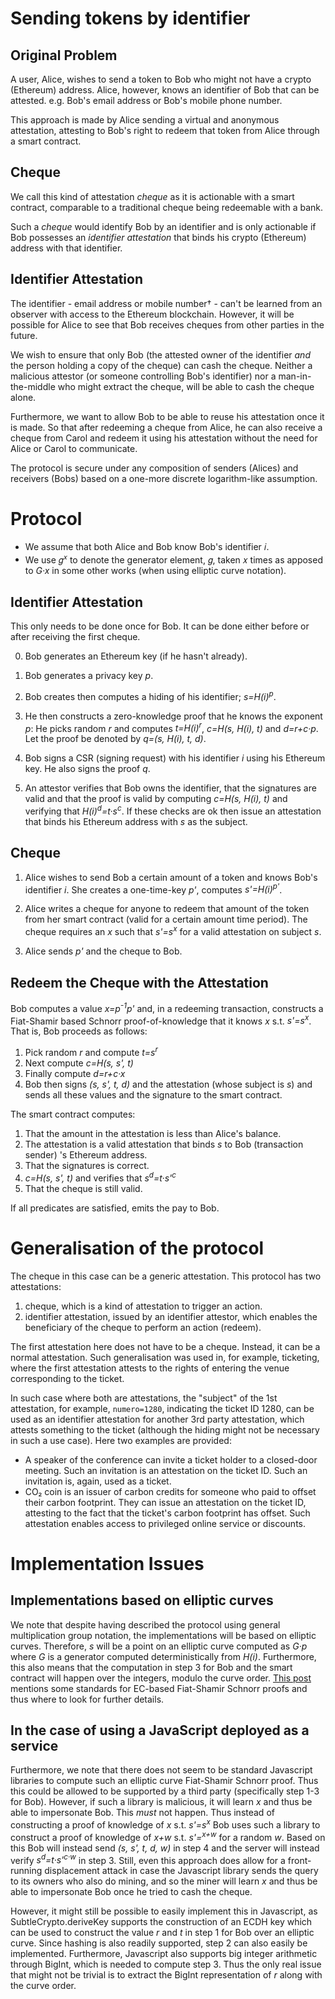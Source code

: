 # Sending tokens by identifier ##

## Original Problem ##

A user, Alice, wishes to send a token to Bob who might not have a crypto (Ethereum) address. Alice, however, knows an identifier of Bob that can be attested. e.g. Bob's email address or Bob's mobile phone number.

This approach is made by Alice sending a virtual and anonymous attestation, attesting to Bob's right to redeem that token from Alice through a smart contract.

## Cheque ##

We call this kind of attestation *cheque* as it is actionable with a smart contract, comparable to a traditional cheque being redeemable with a bank.

Such a *cheque* would identify Bob by an identifier and is only actionable if Bob possesses an *identifier attestation* that binds his crypto (Ethereum) address with that identifier.

## Identifier Attestation ##

The identifier - email address or mobile number† - can't be learned from an observer with access to the Ethereum blockchain. However, it will be possible for Alice to see that Bob receives cheques from other parties in the future.

We wish to ensure that only Bob (the attested owner of the identifier *and* the person holding a copy of the cheque) can cash the cheque. Neither a malicious attestor (or someone controlling Bob's identifier) nor a man-in-the-middle who might extract the cheque, will be able to cash the cheque alone.

Furthermore, we want to allow Bob to be able to reuse his attestation once it is made. So that after redeeming a cheque from Alice, he can also receive a cheque from Carol and redeem it using his attestation without the need for Alice or Carol to communicate.

The protocol is secure under any composition of senders (Alices) and receivers (Bobs) based on a one-more discrete logarithm-like assumption. 

# Protocol

- We assume that both Alice and Bob know Bob's identifier 𝑖.
- We use 𝑔<sup>𝑥</sup> to denote the generator element, 𝑔, taken 𝑥 times as apposed to *G·x* in some other works (when using elliptic curve notation).

## Identifier Attestation

This only needs to be done once for Bob. It can be done either before or after receiving the first cheque.

0. Bob generates an Ethereum key (if he hasn't already).

1. Bob generates a privacy key *p*.

2. Bob creates then computes a hiding of his identifier; *s=H(i)<sup>p</sup>*.

3. He then constructs a zero-knowledge proof that he knows the exponent *p*: He picks random *r* and computes *t=H(i)<sup>r</sup>*, *c=H(s, H(i), t)* and *d=r+c·p*. Let the proof be denoted by *q=(s, H(i), t, d)*.

4. Bob signs a CSR (signing request) with his identifier *i* using his Ethereum key. He also signs the proof *q*. 

5. An attestor verifies that Bob owns the identifier, that the signatures are valid and that the proof is valid by computing *c=H(s, H(i), t)* and verifying that *H(i)<sup>d</sup>=t·s<sup>c</sup>*. If these checks are ok then issue an attestation that binds his Ethereum address with *s* as the subject.

## Cheque

1. Alice wishes to send Bob a certain amount of a token and knows Bob's identifier *i*. She creates a one-time-key *p'*, computes *s'=H(i)<sup>p'</sup>*.

2. Alice writes a cheque for anyone to redeem that amount of the token from her smart contract (valid for a certain amount time period). The cheque requires an *x* such that *s'=s<sup>x</sup>* for a valid attestation on subject *s*.

3. Alice sends *p'* and the cheque to Bob.

## Redeem the Cheque with the Attestation

Bob computes a value *x=p<sup>-1</sup>p'* and, in a redeeming transaction, constructs a Fiat-Shamir based Schnorr proof-of-knowledge that it knows *x* s.t. *s'=s<sup>x</sup>*. That is, Bob proceeds as follows:
1. Pick random *r* and compute *t=s<sup>r</sup>*
2. Next compute *c=H(s, s', t)*
3. Finally compute *d=r+c·x*
4. Bob then signs *(s, s', t, d)* and the attestation (whose subject is *s*) and sends all these values and the signature to the smart contract.

The smart contract computes:

1. That the amount in the attestation is less than Alice's balance.
2. The attestation is a valid attestation that binds *s* to Bob (transaction sender) 's Ethereum address.
3. That the signatures is correct.
4. *c=H(s, s', t)* and verifies that *s<sup>d</sup>=t·s'<sup>c</sup>*
5. That the cheque is still valid.

If all predicates are satisfied, emits the pay to Bob.

# Generalisation of the protocol

The cheque in this case can be a generic attestation.
This protocol has two attestations:

1. cheque, which is a kind of attestation to trigger an action.
2. identifier attestation, issued by an identifier attestor, which enables the beneficiary of the cheque to perform an action (redeem).

The first attestation here does not have to be a cheque. Instead, it can be a normal attestation. Such generalisation was used in, for example, ticketing, where the first attestation attests to the rights of entering the venue corresponding to the ticket.

In such case where both are attestations, the "subject" of the 1st attestation, for example, `numero=1280`, indicating the ticket ID 1280, can be used as an identifier attestation for another 3rd party attestation, which attests something to the ticket (although the hiding might not be necessary in such a use case). Here two examples are provided:

- A speaker of the conference can invite a ticket holder to a closed-door meeting. Such an invitation is an attestation on the ticket ID. Such an invitation is, again, used as a ticket.
- CO₂ coin is an issuer of carbon credits for someone who paid to offset their carbon footprint. They can issue an attestation on the ticket ID, attesting to the fact that the ticket's carbon footprint has offset. Such attestation enables access to privileged online service or discounts.

# Implementation Issues

## Implementations based on elliptic curves

We note that despite having described the protocol using general multiplication group notation, the implementations will be based on elliptic curves. Therefore, *s* will be a point on an elliptic curve computed as *G·p* where *G* is a generator computed deterministically from *H(i)*. Furthermore, this also means that the computation in step 3 for Bob and the smart contract will happen over the integers, modulo the curve order. 
[This post](https://crypto.stackexchange.com/questions/34863/ec-schnorr-signature-multiple-standard) mentions some standards for EC-based Fiat-Shamir Schnorr proofs and thus where to look for further details.

## In the case of using a JavaScript deployed as a service

Furthermore, we note that there does not seem to be standard Javascript libraries to compute such an elliptic curve Fiat-Shamir Schnorr proof. Thus this could be allowed to be supported by a third party (specifically step 1-3 for Bob). However, if such a library is malicious, it will learn *x* and thus be able to impersonate Bob. This *must* not happen. Thus instead of constructing a proof of knowledge of *x* s.t. *s'=s<sup>x</sup>* Bob uses such a library to construct a proof of knowledge of *x+w* s.t. *s'=<sup>x+w</sup>* for a random *w*. Based on this Bob will instead send *(s, s', t, d, w)* in step 4 and the server will instead verify *s<sup>d</sup>=t·s'<sup>c·w</sup>* in step 3.
Still, even this approach does allow for a front-running displacement attack in case the Javascript library sends the query to its owners who also do mining, and so the miner will learn *x* and thus be able to impersonate Bob once he tried to cash the cheque.

However, it might still be possible to easily implement this in Javascript, as SubtleCrypto.deriveKey supports the construction of an ECDH key which can be used to construct the value *r* and *t* in step 1 for Bob over an elliptic curve. Since hashing is also readily supported, step 2 can also easily be implemented. Furthermore, Javascript also supports big integer arithmetic through BigInt, which is needed to compute step 3. Thus the only real issue that might not be trivial is to extract the BigInt representation of *r* along with the curve order.
